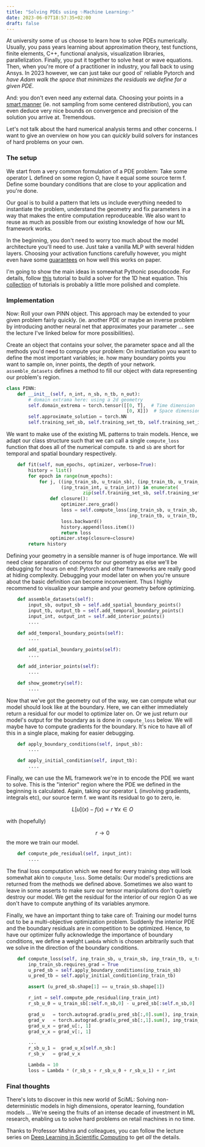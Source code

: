 ```yaml
---
title: "Solving PDEs using ✨Machine Learning✨"
date: 2023-06-07T18:57:35+02:00
draft: false
---
```


At university some of us choose to learn how to solve PDEs numerically.
Usually, you pass years learning about approximation 
theory, test functions, finite elements, C++, functional analysis, visualization libraries, parallelization. Finally,
you put it together to solve heat or wave equations. Then, when you're more of a practitioner in industry, you fall back to using Ansys.
In 2023 however, we can just take our good ol' reliable Pytorch and _have Adam walk the space that minimizes the
residuals we define for a given PDE_.

And: you don't even need any external data. Choosing your points in a
[smart manner](https://pytorch.org/docs/stable/generated/torch.quasirandom.SobolEngine.html)
(ie. not sampling from some centered distribution), you can even deduce
very nice bounds on convergence and precision of the solution you arrive at. Tremendous.

Let's not talk about the hard numerical analysis terms and other concerns. I want to give an overview
on how you can _quickly_ build solvers for instances of hard problems on your own.

### The setup
We start from a very common formulation of a PDE problem: Take some operator L defined on some
region O, have it equal some source term f. Define some boundary conditions that are close to your application and you're
done.

Our goal is to build a pattern that lets us include everything needed to instantiate the problem, understand
the geometry and fix parameters in a way that makes the entire computation reproduceable.
We also want to reuse as much as possible from our existing knowledge of how our ML framework works.

In the beginning, you don't need to worry too much about the model architecture you'll need to use. Just take
a vanilla MLP with several hidden layers. Choosing your activation functions carefully however, you might even have some [guarantees](https://arxiv.org/abs/2104.08938)
on how well this works on paper.

I'm going to show the main ideas in somewhat Pythonic pseudocode. For details, follow [this](https://github.com/konradha/DLSC/blob/main/Pinns.ipynb)
tutorial to build a solver for the 1D heat equation. This [collection](https://github.com/mroberto166/CAMLab-DLSCTutorials) of tutorials
is probably a little more polished and complete.


### Implementation
Now: Roll your own PINN object. This approach may be extended to your given problem fairly quickly.
(ie. another PDE or maybe an inverse problem by introducing another neural net that approximates your
parameter ... see the lecture I've linked below for more possibilities).


Create an object that contains your solver, the parameter space and all the methods
you'd need to compute your problem: On instantiation you want to define the most important variables; ie.
how many boundary points you want to sample on, inner points, the depth of your network.
`assemble_datasets` defines a method to fill our object with data representing our problem's region.


```python
class PINN:
    def __init__(self, n_int, n_sb, n_tb, n_out):
        # domain extrama here: using a 2d geometry
        self.domain_extrema = torch.tensor([[0, T],  # Time dimension
                                            [0, X]])  # Space dimension
        self.approximate_solution = torch.NN 
        self.training_set_sb, self.training_set_tb, self.training_set_int = self.assemble_datasets()
```

We want to make use of the existing ML patterns to train models. Hence, we adapt our class structure
such that we can call a single `compute_loss` function that does all of the numerical compute.
`tb` and `sb` are short for temporal and spatial boundary respectively.

```python
    def fit(self, num_epochs, optimizer, verbose=True):
        history = list()
        for epoch in range(num_epochs):
            for j, ((inp_train_sb, u_train_sb), (inp_train_tb, u_train_tb),
                    (inp_train_int, u_train_int)) in enumerate(
                            zip(self.training_set_sb, self.training_set_tb, self.training_set_int)):
                def closure():
                    optimizer.zero_grad()
                    loss = self.compute_loss(inp_train_sb, u_train_sb,
                                             inp_train_tb, u_train_tb, inp_train_int, verbose=verbose)
                    loss.backward()
                    history.append(loss.item())
                    return loss
                optimizer.step(closure=closure)
        return history
``` 


Defining your geometry in a sensible manner is of huge importance. We will need clear
separation of concerns for our geometry as else we'll be debugging for hours on end: Pytorch and other frameworks
are really good at hiding complexity. Debugging your model later on when you're unsure about the basic definition
can become inconvenient. Thus I highly recommend to visualize your sample and your geometry before optimizing.


```python
    def assemble_datasets(self):
        input_sb, output_sb = self.add_spatial_boundary_points() 
        input_tb, output_tb = self.add_temporal_boundary_points()  
        input_int, output_int = self.add_interior_points()         
        ....

    def add_temporal_boundary_points(self):
        ....

    def add_spatial_boundary_points(self):
        ....

    def add_interior_points(self):
        ....

    def show_geometry(self):
        ....
```


Now that we've got the geometry out of the way, we can compute what our model should look
like at the boundary. Here, we can either immediately return a residual for our model to 
optimize later on. Or we just return our model's output for the boundary as is done
in `compute_loss` below.
We will maybe have to compute gradients for the boundary. It's nice to have all of this in a 
single place, making for easier debugging.


```python
    def apply_boundary_conditions(self, input_sb):
        ....

    def apply_initial_condition(self, input_tb):
        ....
```


Finally, we can use the ML framework we're in to encode the PDE we want to solve. This is the
"interior" region where the PDE we defined in the beginning is calculated. Again, taking our
operator L (involving gradients, integrals etc), our source term f. we want its residual to go to zero,
ie.

$$ L[u]\left( x \right) - f\left(x\right) = r \ \forall x \in O$$

with (hopefully)

$$ r \rightarrow 0 $$ the more we train our model.

```python
    def compute_pde_residual(self, input_int):
        ....
```

The final loss computation which we need for every training step will look somewhat akin to `compute_loss`.
Some details: Our model's predictions are returned from the methods we defined above.
Sometimes we also want to leave in some asserts to make sure our tensor manipulations don't quietly destroy
our model.
We get the residual for the interior of our region O as we don't have to compute anything of its variables
anymore.

Finally, we have an important thing to take care of: Training our model turns out to be a multi-objective 
optimization problem. Suddenly the interior PDE and the boundary residuals are in competition to be optimized.
Hence, to have our optimizer fully acknowledge the importance of boundary conditions, we define a weight `Lambda` 
which is chosen arbitrarily such that we solve in the direction of the boundary conditions. 



```python
    def compute_loss(self, inp_train_sb, u_train_sb, inp_train_tb, u_train_tb, inp_train_int, verbose=True):
        inp_train_sb.requires_grad = True
        u_pred_sb = self.apply_boundary_conditions(inp_train_sb)
        u_pred_tb = self.apply_initial_condition(inp_train_tb)

        assert (u_pred_sb.shape[1] == u_train_sb.shape[1])

        r_int = self.compute_pde_residual(inp_train_int)
        r_sb_u_0 = u_train_sb[:self.n_sb,0] - u_pred_sb[:self.n_sb,0]

        grad_u   = torch.autograd.grad(u_pred_sb[:,0].sum(), inp_train_sb, create_graph=True)[0]
        grad_v   = torch.autograd.grad(u_pred_sb[:,1].sum(), inp_train_sb, create_graph=True)[0]
        grad_u_x = grad_u[:, 1]
        grad_v_x = grad_v[:, 1]

        ...
        r_sb_u_1 =  grad_u_x[self.n_sb:]
        r_sb_v   = grad_v_x

        Lambda = 10
        loss = Lambda * (r_sb_s + r_sb_u_0 + r_sb_u_1) + r_int
```



### Final thoughts
There's lots to discover in this new world of SciML: Solving non-deterministic models in high dimensions,
operator learning, foundation models ... We're seeing the fruits of an intense decade of investment in ML
research, enabling us to solve hard problems on retail machines in no time. 




Thanks to Professor Mishra and colleagues, you can follow the lecture series on [Deep Learning in Scientific
Computing](https://www.youtube.com/watch?v=y6wHpRzhhkA&ab_channel=CAMLab%2CETHZ%C3%BCrich) to 
get _all_ the details.
